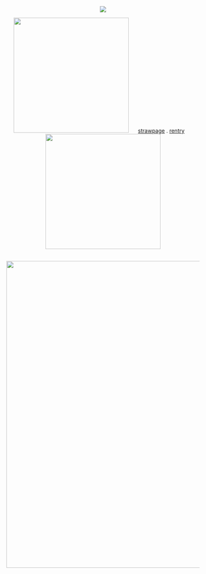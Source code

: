 <p align="center">
  <img src="https://i.postimg.cc/B6fpcFkL/26fe71415a4754453823f122c7d754d1-removebg-preview-1-1.png"/>
</p>
<p align="center">
  <img src="https://i.postimg.cc/B6CTTV2k/171481663078353414-3.gif"style="width:300px"/> ⠀⠀<a href="https://finnmertensthehuman.straw.page">strawpage</a> . <a href="https://rentry.co/krisdreemurrthecage">rentry</a>⠀⠀<img src="https://i.postimg.cc/B6CTTV2k/171481663078353414-3.gif"style="width:300px"/>
<br>
<br>
</p>
<p align="center">
  <img src="https://i.postimg.cc/fW59KPrj/tumblr-fe264a6b783cc5956122942c494615b6-27b30155-2048-1.png"style="width:800px"/>
</p>

<!--
**anarxhyolo/anarxhyolo** is a ✨ _special_ ✨ repository because its `README.md` (this file) appears on your GitHub profile.

Here are some ideas to get you started:

- 🔭 I’m currently working on ...
- 🌱 I’m currently learning ...
- 👯 I’m looking to collaborate on ...
- 🤔 I’m looking for help with ...
- 💬 Ask me about ...
- 📫 How to reach me: ...
- 😄 Pronouns: ...
- ⚡ Fun fact: ...
-->
